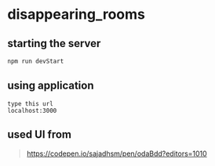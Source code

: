 # disappearing_rooms


## starting the server
```bash
npm run devStart
```

## using application
```
type this url
localhost:3000

```

## used UI from 
>https://codepen.io/sajadhsm/pen/odaBdd?editors=1010
